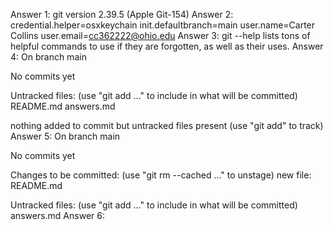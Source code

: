 Answer 1: git version 2.39.5 (Apple Git-154)
Answer 2: credential.helper=osxkeychain
init.defaultbranch=main
user.name=Carter Collins
user.email=cc362222@ohio.edu
Answer 3: git --help lists tons of helpful commands to use if they are forgotten, as well as their uses.
Answer 4: On branch main

No commits yet

Untracked files:
  (use "git add <file>..." to include in what will be committed)
        README.md
        answers.md

nothing added to commit but untracked files present (use "git add" to track)
Answer 5: On branch main

No commits yet

Changes to be committed:
  (use "git rm --cached <file>..." to unstage)
        new file:   README.md

Untracked files:
  (use "git add <file>..." to include in what will be committed)
        answers.md
Answer 6: 
